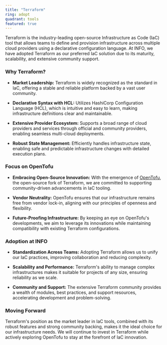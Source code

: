 ```yaml
---
title: "Terraform"
ring: adopt
quadrant: tools
featured: true
---
```


Terraform is the industry-leading open-source Infrastructure as Code (IaC) tool that allows teams to define and provision infrastructure across multiple cloud providers using a declarative configuration language. At INFO, we have adopted Terraform as our preferred IaC solution due to its maturity, scalability, and extensive community support.

### Why Terraform?

- **Market Leadership:** Terraform is widely recognized as the standard in IaC, offering a stable and reliable platform backed by a vast user community.

- **Declarative Syntax with HCL:** Utilizes HashiCorp Configuration Language (HCL), which is intuitive and easy to learn, making infrastructure definitions clear and maintainable.

- **Extensive Provider Ecosystem:** Supports a broad range of cloud providers and services through official and community providers, enabling seamless multi-cloud deployments.

- **Robust State Management:** Efficiently handles infrastructure state, enabling safe and predictable infrastructure changes with detailed execution plans.

### Focus on OpenTofu

- **Embracing Open-Source Innovation:** With the emergence of [OpenTofu](https://opentofu.org/), the open-source fork of Terraform, we are committed to supporting community-driven advancements in IaC tooling.

- **Vendor Neutrality:** OpenTofu ensures that our infrastructure remains free from vendor lock-in, aligning with our principles of openness and flexibility.

- **Future-Proofing Infrastructure:** By keeping an eye on OpenTofu's developments, we aim to leverage its innovations while maintaining compatibility with existing Terraform configurations.

### Adoption at INFO

- **Standardization Across Teams:** Adopting Terraform allows us to unify our IaC practices, improving collaboration and reducing complexity.

- **Scalability and Performance:** Terraform's ability to manage complex infrastructures makes it suitable for projects of any size, ensuring reliability as we scale.

- **Community and Support:** The extensive Terraform community provides a wealth of modules, best practices, and support resources, accelerating development and problem-solving.

### Moving Forward

Terraform's position as the market leader in IaC tools, combined with its robust features and strong community backing, makes it the ideal choice for our infrastructure needs. We will continue to invest in Terraform while actively exploring OpenTofu to stay at the forefront of IaC innovation.